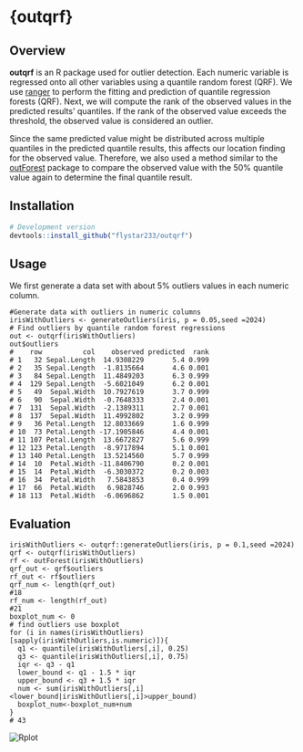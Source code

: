 # {outqrf}
## Overview
**outqrf** is an R package used for outlier detection. Each numeric variable is regressed onto all other variables using a quantile random forest (QRF).
We use [ranger](https://github.com/imbs-hl/ranger) to perform the fitting and prediction of quantile regression forests (QRF).
Next, we will compute the rank of the observed values in the predicted results' quantiles. If the rank of the observed value exceeds the threshold, 
the observed value is considered an outlier.

Since the same predicted value might be distributed across multiple quantiles in the predicted quantile results, 
this affects our location finding for the observed value. Therefore, we also used a method similar to the [outForest](https://github.com/mayer79/outForest) package to compare the observed value 
with the 50% quantile value again to determine the final quantile result.

## Installation
```r
# Development version
devtools::install_github("flystar233/outqrf")
```

## Usage
We first generate a data set with about 5% outliers values in each numeric column.
```
#Generate data with outliers in numeric columns
irisWithOutliers <- generateOutliers(iris, p = 0.05,seed =2024)
# Find outliers by quantile random forest regressions
out <- outqrf(irisWithOutliers)
out$outliers
#    row          col    observed predicted  rank
# 1   32 Sepal.Length  14.9308229       5.4 0.999
# 2   35 Sepal.Length  -1.8135664       4.6 0.001
# 3   84 Sepal.Length  11.4849203       6.3 0.999
# 4  129 Sepal.Length  -5.6021049       6.2 0.001
# 5   49  Sepal.Width  10.7927619       3.7 0.999
# 6   90  Sepal.Width  -0.7648333       2.4 0.001
# 7  131  Sepal.Width  -2.1389311       2.7 0.001
# 8  137  Sepal.Width  11.4992802       3.2 0.999
# 9   36 Petal.Length  12.8033669       1.6 0.999
# 10  73 Petal.Length -17.1905846       4.4 0.001
# 11 107 Petal.Length  13.6672827       5.6 0.999
# 12 123 Petal.Length  -8.9717894       5.1 0.001
# 13 140 Petal.Length  13.5214560       5.7 0.999
# 14  10  Petal.Width -11.8406790       0.2 0.001
# 15  14  Petal.Width  -6.3030372       0.2 0.003
# 16  34  Petal.Width   7.5843853       0.4 0.999
# 17  66  Petal.Width   6.9828746       2.0 0.993
# 18 113  Petal.Width  -6.0696862       1.5 0.001

```

## Evaluation
```
irisWithOutliers <- outqrf::generateOutliers(iris, p = 0.1,seed =2024)
qrf <- outqrf(irisWithOutliers)
rf <- outForest(irisWithOutliers)
qrf_out <- qrf$outliers
rf_out <- rf$outliers
qrf_num <- length(qrf_out)
#18
rf_num <- length(rf_out)
#21
boxplot_num <- 0
# find outliers use boxplot 
for (i in names(irisWithOutliers)[sapply(irisWithOutliers,is.numeric)]){
  q1 <- quantile(irisWithOutliers[,i], 0.25)
  q3 <- quantile(irisWithOutliers[,i], 0.75)
  iqr <- q3 - q1
  lower_bound <- q1 - 1.5 * iqr
  upper_bound <- q3 + 1.5 * iqr
  num <- sum(irisWithOutliers[,i]<lower_bound|irisWithOutliers[,i]>upper_bound)
  boxplot_num<-boxplot_num+num
}
# 43
```
![Rplot](https://github.com/user-attachments/assets/0a453eb9-3901-4c46-a4f4-ee86c386a701)




